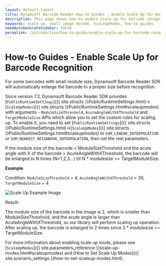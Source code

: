 ```yaml
---
layout: default-layout
title: Dynamsoft Barcode Reader How-to Guides - Enable Scale Up for Barcode Recognition
description: This page shows how to enable scale up for barcode recognition.
keywords: scale up, small image decode, ScaleUpModes, how-to guides
needAutoGenerateSidebar: false
permalink: /introduction/how-to-guide/enable-scale-up-for-barcode-recognition.html
---
```


# How-to Guides - Enable Scale Up for Barcode Recognition

For some barcodes with small module size, Dynamsoft Barcode Reader SDK will automatically enlarge the barcode to a proper size before recognition.

Since version 7.3, Dynamsoft Barcode Reader SDK provides [`PublicRuntimeSettings`]({{ site.structs }}PublicRuntimeSettings.html)->[`ScaleUpModes`]({{ site.structs }}PublicRuntimeSettings.html#scaleupmodes) with arguments - `ModuleSizeThreshold`, `AcuteAngleWithXThreshold` and `TargetModuleSize` APIs which allow you to set the custom rules for scaling up. To enable it, you need to set [`PublicRuntimeSettings`]({{ site.structs }}PublicRuntimeSettings.html)->[`ScaleUpModes`]({{ site.structs }}PublicRuntimeSettings.html#scaleupmodes) to `SUM_LINEAR_INTERPOLATION` or `SUM_NEAREST_NEIGHBOUR_INTERPOLATION`, then set the rest parameters.

If the module size of the barcode < ModuleSizeThreshold and the acute angle with X of the barcode > AcuteAngleWithXThreshold, the barcode will be enlarged to N times (N=1,2,3...) till N * modulesize >= TargetModuleSize.

**Example**

Condition: `ModuleSizeThreshold` = 4, `AcuteAngleWithXThreshold` = 30, `TargetModuleSize` = 4

![Scale Up Example Image]({{site.introduction}}how-to-guide/assets/enable-scale-up-for-barcode-recognition/scale-up-image.png)

Result:

The module size of the barcode in the image is 2, which is smaller than ModuleSizeThreshold, and the acute angle is larger than AcuteAngleWithXThreshold, so our library will perform scaling up operation. After scaling up, the barcode is enlarged to 2 times since 2 * modulesize >= TargetModuleSize.

For more information about enabling scale up mode, please see [`ScaleUpModes`]({{ site.parameters_reference }}scale-up-modes.html#scaleupmodes) and [How to Set Scale Up Modes]({{ site.scenario_settings }}how-to-set-scaleup-modes.html).
